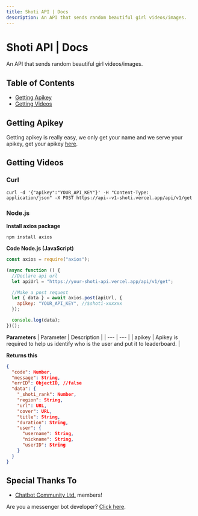 ```yaml
---
title: Shoti API | Docs
description: An API that sends random beautiful girl videos/images.
---
```


# Shoti API | Docs

An API that sends random beautiful girl videos/images.

## Table of Contents

- [Getting Apikey](#getting-apikey)
- [Getting Videos](#getting-videos)

## Getting Apikey

Getting apikey is really easy, we only get your name and we serve your apikey, get your apikey [here](/).

## Getting Videos

### Curl

```shell
curl -d '{"apikey":"YOUR_API_KEY"}' -H "Content-Type: application/json" -X POST https://api--v1-shoti.vercel.app/api/v1/get
```

### Node.js

**Install axios package**

```shell
npm install axios
```

**Code Node.js (JavaScript)**

```js
const axios = require("axios");

(async function () {
  //Declare api url
  let apiUrl = "https://your-shoti-api.vercel.app/api/v1/get";

  //Make a post request
  let { data } = await axios.post(apiUrl, {
    apikey: "YOUR_API_KEY", //$shoti-xxxxxx
  });

  console.log(data);
})();
```

**Parameters**
| Parameter | Description |
| --- | --- |
| apikey | Apikey is required to help us identify who is the user and put it to leaderboard. |

**Returns this**

```json
{
  "code": Number,
  "message": String,
  "errID": ObjectID, //false
  "data": {
    "_shoti_rank": Number,
    "region": String,
    "url": URL,
    "cover": URL,
    "title": String,
    "duration": String,
    "user": {
      "username": String,
      "nickname": String,
      "userID": String
    }
  }
}
```

## Special Thanks To

- [Chatbot Community Ltd.](https://facebook.com/groups/178711334798450/) members!

Are you a messenger bot developer? [Click here](/docs/messenger-bots-integration).
